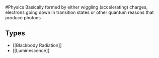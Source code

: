 #Physics 
Basically formed by either wiggling (accelerating) charges, electrons going down in transition states or other quantum reasons that produce photons
## Types
* [[Blackbody Radiation]]
* [[Luminescence]]